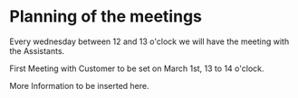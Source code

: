# Planning of the meetings

Every wednesday between 12 and 13 o'clock we will have the meeting with the Assistants. 

First Meeting with Customer to be set on March 1st, 13 to 14 o'clock. 

More Information to be inserted here. 